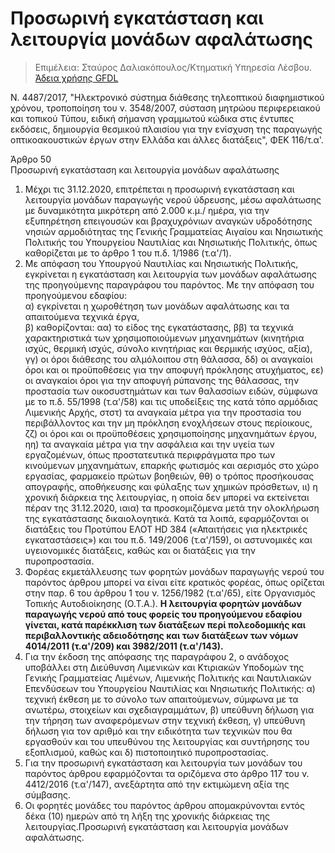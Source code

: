 # Προσωρινή εγκατάσταση και λειτουργία μονάδων αφαλάτωσης

> Επιμέλεια: Σταύρος Δαλιακόπουλος/Κτηματική Υπηρεσία Λέσβου. [Άδεια χρήσης GFDL](http://www.gnu.org/licenses/fdl.html)

N. 4487/2017, "Ηλεκτρονικό σύστημα διάθεσης τηλεοπτικού διαφημιστικού χρόνου, τροποποίηση του ν. 3548/2007, σύσταση μητρώου περιφερειακού και τοπικού Τύπου, ειδική σήμανση γραμμωτού κώδικα στις έντυπες εκδόσεις, δημιουργία θεσμικού πλαισίου για την ενίσχυση της παραγωγής οπτικοακουστικών έργων στην Ελλάδα και άλλες διατάξεις", ΦΕΚ 116/τ.α'.

Άρθρο 50  
Προσωρινή εγκατάσταση και λειτουργία μονάδων αφαλάτωσης  
1. Μέχρι τις 31.12.2020, επιτρέπεται η προσωρινή εγκατάσταση και λειτουργία μονάδων παραγωγής νερού ύδρευσης, μέσω αφαλάτωσης με δυναμικότητα μικρότερη από 2.000 κ.μ./ ημέρα, για την εξυπηρέτηση επειγουσών και βραχυχρόνιων αναγκών υδροδότησης νησιών αρμοδιότητας της Γενικής Γραμματείας Αιγαίου και Νησιωτικής Πολιτικής του Υπουργείου Ναυτιλίας και Νησιωτικής Πολιτικής, όπως καθορίζεται με το άρθρο 1 του π.δ. 1/1986 (τ.α'/1).
2. Με απόφαση του Υπουργού Ναυτιλίας και Νησιωτικής Πολιτικής, εγκρίνεται η εγκατάσταση και λειτουργία των μονάδων αφαλάτωσης της προηγούμενης παραγράφου του παρόντος.
Με την απόφαση του προηγούμενου εδαφίου:  
α) εγκρίνεται η χωροθέτηση των μονάδων αφαλάτωσης και τα απαιτούμενα τεχνικά έργα,  
β) καθορίζονται: αα) το είδος της εγκατάστασης, ββ) τα τεχνικά χαρακτηριστικά των χρησιμοποιούμενων μηχανημάτων (κινητήρια ισχύς, θερμική ισχύς, σύνολο κινητήριας και θερμικής ισχύος, αξία), γγ) οι όροι διάθεσης του αλμόλοιπου στη θάλασσα, δδ) οι αναγκαίοι όροι και οι προϋποθέσεις για την αποφυγή πρόκλησης ατυχήματος, εε) οι αναγκαίοι όροι για την αποφυγή ρύπανσης της θάλασσας, την προστασία των οικοσυστημάτων και των θαλασσίων ειδών, σύμφωνα με το π.δ. 55/1998 (τ.α'/58) και τις υποδείξεις της κατά τόπο αρμόδιας Λιμενικής Αρχής, στστ) τα αναγκαία μέτρα για την προστασία του περιβάλλοντος και την μη πρόκληση ενοχλήσεων στους περίοικους, ζζ) οι όροι και οι προϋποθέσεις χρησιμοποίησης μηχανημάτων έργου, ηη) τα αναγκαία μέτρα για την ασφάλεια και την υγεία των εργαζομένων, όπως προστατευτικά περιφράγματα προ των κινούμενων μηχανημάτων, επαρκής φωτισμός και αερισμός στο χώρο εργασίας, φαρμακείο πρώτων βοηθειών, θθ) ο τρόπος προσήκουσας απογραφής, αποθήκευσης και φύλαξης των χημικών πρόσθετων, ιι) η χρονική διάρκεια της λειτουργίας, η οποία δεν μπορεί να εκτείνεται πέραν της 31.12.2020, ιαια) τα προσκομιζόμενα μετά την ολοκλήρωση της εγκατάστασης δικαιολογητικά.
Κατά τα λοιπά, εφαρμόζονται οι διατάξεις του Προτύπου ΕΛΟΤ HD 384 («Απαιτήσεις για ηλεκτρικές εγκαταστάσεις») και του π.δ. 149/2006 (τ.α'/159), οι αστυνομικές και υγειονομικές διατάξεις, καθώς και οι διατάξεις για την πυροπροστασία.
3. Φορέας εκμετάλλευσης των φορητών μονάδων παραγωγής νερού του παρόντος άρθρου μπορεί να είναι είτε κρατικός φορέας, όπως ορίζεται στην παρ. 6 του άρθρου 1 του ν. 1256/1982 (τ.α'/65), είτε Οργανισμός Τοπικής Αυτοδιοίκησης (Ο.Τ.Α.). **Η λειτουργία φορητών μονάδων παραγωγής νερού από τους φορείς του προηγούμενου εδαφίου γίνεται, κατά παρέκκλιση των διατάξεων περί πολεοδομικής και περιβαλλοντικής αδειοδότησης και των διατάξεων των νόμων 4014/2011 (τ.α'/209) και 3982/2011 (τ.α'/143).**
4. Για την έκδοση της απόφασης της παραγράφου 2, ο ανάδοχος υποβάλλει στη Διεύθυνση Λιμενικών και Κτιριακών Υποδομών της Γενικής Γραμματείας Λιμένων, Λιμενικής Πολιτικής και Ναυτιλιακών Επενδύσεων του Υπουργείου Ναυτιλίας και Νησιωτικής Πολιτικής: α) τεχνική έκθεση με το σύνολο των απαιτούμενων, σύμφωνα με τα ανωτέρω, στοιχείων και σχεδιαγραμμάτων, β) υπεύθυνη δήλωση για την τήρηση των αναφερόμενων στην τεχνική έκθεση, γ) υπεύθυνη δήλωση για τον αριθμό και την ειδικότητα των τεχνικών που θα εργασθούν και του υπευθύνου της λειτουργίας και συντήρησης του εξοπλισμού, καθώς και δ) πιστοποιητικό πυροπροστασίας.
5. Για την προσωρινή εγκατάσταση και λειτουργία των μονάδων του παρόντος άρθρου εφαρμόζονται τα οριζόμενα στο άρθρο 117 του ν. 4412/2016 (τ.α'/147), ανεξάρτητα από την εκτιμώμενη αξία της σύμβασης.
6. Οι φορητές μονάδες του παρόντος άρθρου απομακρύνονται εντός δέκα (10) ημερών από τη λήξη της χρονικής διάρκειας της λειτουργίας.Προσωρινή εγκατάσταση και λειτουργία μονάδων αφαλάτωσης.
